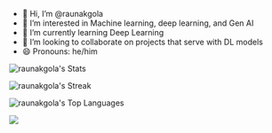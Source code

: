 - 👋 Hi, I’m @raunakgola
- 👀 I’m interested in Machine learning, deep learning, and Gen AI
- 🌱 I’m currently learning Deep Learning
- 💞️ I’m looking to collaborate on projects that serve with DL models
- 😄 Pronouns: he/him

![raunakgola's Stats](https://github-readme-stats.vercel.app/api?username=raunakgola&theme=vue-dark&show_icons=true&hide_border=false&count_private=true)


![raunakgola's Streak](https://github-readme-streak-stats.herokuapp.com/?user=raunakgola&theme=vue-dark&hide_border=false)


![raunakgola's Top Languages](https://github-readme-stats.vercel.app/api/top-langs/?username=raunakgola&theme=vue-dark&show_icons=true&hide_border=false&layout=compact)


[![](https://visitcount.itsvg.in/api?id=raunakgola&label=Profile%20Views&color=9&icon=1&pretty=false)](https://visitcount.itsvg.in)


<!---
![image](https://img.shields.io/badge/PyTorch-EE4C2C?style=for-the-badge&logo=pytorch&logoColor=white)

raunakgola/raunakgola is a ✨ special ✨ repository because its `README.md` (this file) appears on your GitHub profile.
You can click the Preview link to take a look at your changes.
- 📫 How to reach me ...
- ⚡ Fun fact: ...
--->
